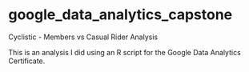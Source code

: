 # google_data_analytics_capstone
Cyclistic - Members vs Casual Rider Analysis

This is an analysis I did using an R script for the Google Data Analytics Certificate.  
